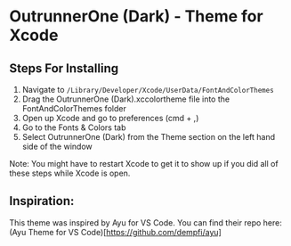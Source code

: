 # OutrunnerOne (Dark) - Theme for Xcode

## Steps For Installing

1. Navigate to `/Library/Developer/Xcode/UserData/FontAndColorThemes`
2. Drag the OutrunnerOne (Dark).xccolortheme file into the FontAndColorThemes folder
3. Open up Xcode and go to preferences (cmd + ,)
4. Go to the Fonts & Colors tab
5. Select OutrunnerOne (Dark) from the Theme section on the left hand side of the window

Note: You might have to restart Xcode to get it to show up if you did all of these steps while Xcode is open.

## Inspiration:

This theme was inspired by Ayu for VS Code. You can find their repo here: (Ayu Theme for VS Code)[https://github.com/dempfi/ayu]
